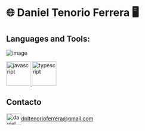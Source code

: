 # :globe_with_meridians: Daniel Tenorio Ferrera :desktop_computer:

## Languages and Tools:
![image]()

<p align="left"> <a href="https://developer.mozilla.org/en-US/docs/Web/JavaScript" target="_blank"> <img src="https://devicons.github.io/devicon/devicon.git/icons/javascript/javascript-original.svg" alt="javascript" width="65" height="65"/> <a href="https://www.typescriptlang.org/" target="_blank"> <img src="https://devicons.github.io/devicon/devicon.git/icons/typescript/typescript-original.svg" alt="typescript" width="65" height="65"/> </a>
</p>

## Contacto
<a href="dnltenorioferrera@gmail.com" target="blank"><img align="center" src="https://cdn-icons-png.flaticon.com/512/281/281769.png" alt="daniel tenorio ferrera" height="30" width="40" />dnltenorioferrera@gmail.com</a>
